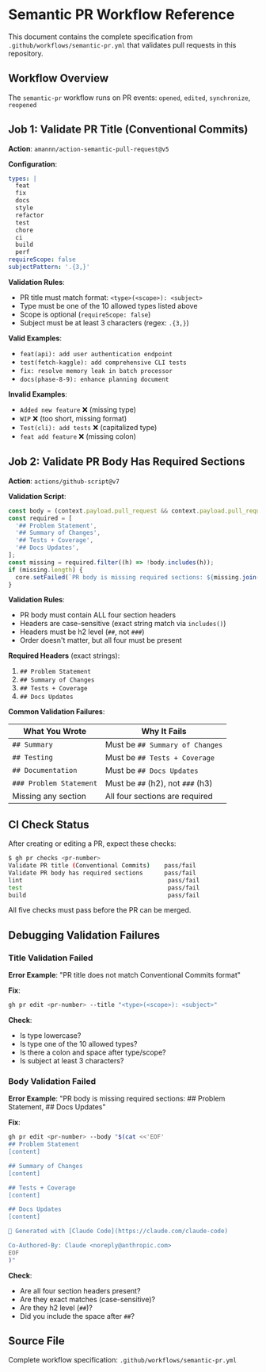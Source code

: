# Semantic PR Workflow Reference

This document contains the complete specification from `.github/workflows/semantic-pr.yml` that validates pull requests in this repository.

## Workflow Overview

The `semantic-pr` workflow runs on PR events: `opened`, `edited`, `synchronize`, `reopened`

## Job 1: Validate PR Title (Conventional Commits)

**Action**: `amannn/action-semantic-pull-request@v5`

**Configuration**:

```yaml
types: |
  feat
  fix
  docs
  style
  refactor
  test
  chore
  ci
  build
  perf
requireScope: false
subjectPattern: '.{3,}'
```

**Validation Rules**:

- PR title must match format: `<type>(<scope>): <subject>`
- Type must be one of the 10 allowed types listed above
- Scope is optional (`requireScope: false`)
- Subject must be at least 3 characters (regex: `.{3,}`)

**Valid Examples**:

- `feat(api): add user authentication endpoint`
- `test(fetch-kaggle): add comprehensive CLI tests`
- `fix: resolve memory leak in batch processor`
- `docs(phase-8-9): enhance planning document`

**Invalid Examples**:

- `Added new feature` ❌ (missing type)
- `WIP` ❌ (too short, missing format)
- `Test(cli): add tests` ❌ (capitalized type)
- `feat add feature` ❌ (missing colon)

## Job 2: Validate PR Body Has Required Sections

**Action**: `actions/github-script@v7`

**Validation Script**:

```javascript
const body = (context.payload.pull_request && context.payload.pull_request.body) || '';
const required = [
  '## Problem Statement',
  '## Summary of Changes',
  '## Tests + Coverage',
  '## Docs Updates',
];
const missing = required.filter((h) => !body.includes(h));
if (missing.length) {
  core.setFailed(`PR body is missing required sections: ${missing.join(', ')}`);
}
```

**Validation Rules**:

- PR body must contain ALL four section headers
- Headers are case-sensitive (exact string match via `includes()`)
- Headers must be h2 level (`##`, not `###`)
- Order doesn't matter, but all four must be present

**Required Headers** (exact strings):

1. `## Problem Statement`
2. `## Summary of Changes`
3. `## Tests + Coverage`
4. `## Docs Updates`

**Common Validation Failures**:

| What You Wrote          | Why It Fails                      |
| ----------------------- | --------------------------------- |
| `## Summary`            | Must be `## Summary of Changes`   |
| `## Testing`            | Must be `## Tests + Coverage`     |
| `## Documentation`      | Must be `## Docs Updates`         |
| `### Problem Statement` | Must be `##` (h2), not `###` (h3) |
| Missing any section     | All four sections are required    |

## CI Check Status

After creating or editing a PR, expect these checks:

```bash
$ gh pr checks <pr-number>
Validate PR title (Conventional Commits)    pass/fail
Validate PR body has required sections      pass/fail
lint                                         pass/fail
test                                         pass/fail
build                                        pass/fail
```

All five checks must pass before the PR can be merged.

## Debugging Validation Failures

### Title Validation Failed

**Error Example**: "PR title does not match Conventional Commits format"

**Fix**:

```bash
gh pr edit <pr-number> --title "<type>(<scope>): <subject>"
```

**Check**:

- Is type lowercase?
- Is type one of the 10 allowed types?
- Is there a colon and space after type/scope?
- Is subject at least 3 characters?

### Body Validation Failed

**Error Example**: "PR body is missing required sections: ## Problem Statement, ## Docs Updates"

**Fix**:

```bash
gh pr edit <pr-number> --body "$(cat <<'EOF'
## Problem Statement
[content]

## Summary of Changes
[content]

## Tests + Coverage
[content]

## Docs Updates
[content]

🤖 Generated with [Claude Code](https://claude.com/claude-code)

Co-Authored-By: Claude <noreply@anthropic.com>
EOF
)"
```

**Check**:

- Are all four section headers present?
- Are they exact matches (case-sensitive)?
- Are they h2 level (`##`)?
- Did you include the space after `##`?

## Source File

Complete workflow specification: `.github/workflows/semantic-pr.yml`
